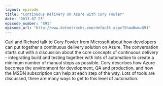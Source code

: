 ```yaml
---
layout: episode
title: "Continuous Delivery on Azure with Cory Fowler"
date: "2013-07-23"
episode_number: "891"
episode_url: "http://www.dotnetrocks.com/default.aspx?ShowNum=891"
---
```


Carl and Richard talk to Cory Fowler from Microsoft about how developers can put together a continuous delivery solution on Azure. The conversation starts out with a discussion about the core concepts of continuous delivery - integrating build and testing together with lots of automation to create a minimum number of manual steps as possible. Cory describes how Azure becomes the environment for development, QA and production, and how the MSDN subscription can help at each step of the way. Lots of tools are discussed, there are many ways to get to this level of automation. 

